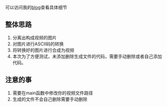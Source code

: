可以访问我的[blog](https://hongcyu.cn/posts/43462.html)查看具体细节

## 整体思路

1. 分离出构成视频的图片
2. 对图片进行ASCII码的转换
3. 将转换好的图片进行合成为视频
4. 本次为了方便测试，未添加删除生成文件的代码，需要手动删除或者自己添加代码。

## 注意的事

1. 需要在main函数中修改你的视频文件路径
2. 生成的文件不会自己删除需要手动删除
